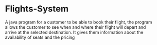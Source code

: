 # Flights-System
A java program for a customer to be able to book their flight,
the program allows the customer to see when and where their flight will depart and arrive at the selected
destination. It gives them information about the availability of seats and the pricing
